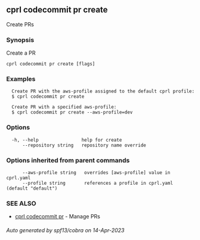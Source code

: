 ## cprl codecommit pr create

Create PRs

### Synopsis

Create a PR

```
cprl codecommit pr create [flags]
```

### Examples

```
  Create PR with the aws-profile assigned to the default cprl profile:
  $ cprl codecommit pr create
  
  Create PR with a specified aws-profile:
  $ cprl codecommit pr create --aws-profile=dev
```

### Options

```
  -h, --help                help for create
      --repository string   repository name override
```

### Options inherited from parent commands

```
      --aws-profile string   overrides [aws-profile] value in cprl.yaml
      --profile string       references a profile in cprl.yaml (default "default")
```

### SEE ALSO

* [cprl codecommit pr](cprl_codecommit_pr.md)	 - Manage PRs

###### Auto generated by spf13/cobra on 14-Apr-2023
